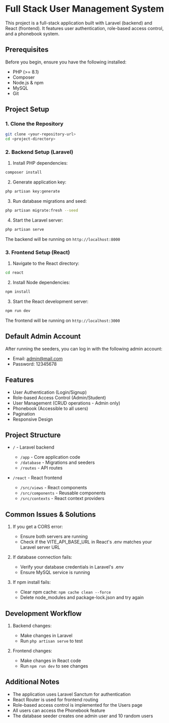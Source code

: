 # Full Stack User Management System

This project is a full-stack application built with Laravel (backend) and React (frontend). It features user authentication, role-based access control, and a phonebook system.

## Prerequisites

Before you begin, ensure you have the following installed:
- PHP (>= 8.1)
- Composer
- Node.js & npm
- MySQL
- Git

## Project Setup

### 1. Clone the Repository
```bash
git clone <your-repository-url>
cd <project-directory>
```

### 2. Backend Setup (Laravel)



1. Install PHP dependencies:
```bash
composer install
```

2. Generate application key:
```bash
php artisan key:generate
```

3. Run database migrations and seed:
```bash
php artisan migrate:fresh --seed
```

4. Start the Laravel server:
```bash
php artisan serve
```
The backend will be running on `http://localhost:8000`

### 3. Frontend Setup (React)

1. Navigate to the React directory:
```bash
cd react
```

2. Install Node dependencies:
```bash
npm install
```

3. Start the React development server:
```bash
npm run dev
```
The frontend will be running on `http://localhost:3000`

## Default Admin Account

After running the seeders, you can log in with the following admin account:
- Email: admin@mail.com
- Password: 12345678

## Features

- User Authentication (Login/Signup)
- Role-based Access Control (Admin/Student)
- User Management (CRUD operations - Admin only)
- Phonebook (Accessible to all users)
- Pagination
- Responsive Design

## Project Structure

- `/` - Laravel backend
  - `/app` - Core application code
  - `/database` - Migrations and seeders
  - `/routes` - API routes

- `/react` - React frontend
  - `/src/views` - React components
  - `/src/components` - Reusable components
  - `/src/contexts` - React context providers

## Common Issues & Solutions

1. If you get a CORS error:
   - Ensure both servers are running
   - Check if the VITE_API_BASE_URL in React's .env matches your Laravel server URL

2. If database connection fails:
   - Verify your database credentials in Laravel's .env
   - Ensure MySQL service is running

3. If npm install fails:
   - Clear npm cache: `npm cache clean --force`
   - Delete node_modules and package-lock.json and try again

## Development Workflow

1. Backend changes:
   - Make changes in Laravel
   - Run `php artisan serve` to test

2. Frontend changes:
   - Make changes in React code
   - Run `npm run dev` to see changes

## Additional Notes

- The application uses Laravel Sanctum for authentication
- React Router is used for frontend routing
- Role-based access control is implemented for the Users page
- All users can access the Phonebook feature
- The database seeder creates one admin user and 10 random users

